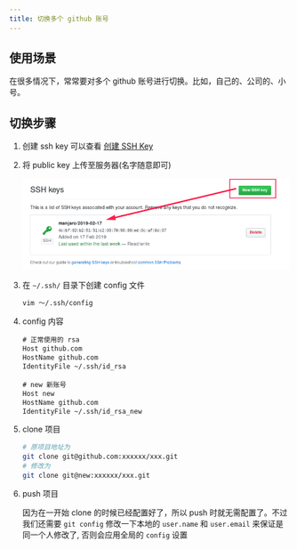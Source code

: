 ```yaml
---
title: 切换多个 github 账号
---
```


## 使用场景

在很多情况下，常常要对多个 github 账号进行切换。比如，自己的、公司的、小号。

## 切换步骤

1. 创建 ssh key 可以查看 [创建 SSH Key](/os/ubuntu/generate-ssh-key)

2. 将 public key 上传至服务器(名字随意即可)

   ![](/git/git_20190217234850-1550418619928.png)

3. 在 `~/.ssh/` 目录下创建 config 文件

   ```bash
   vim ～/.ssh/config
   ```

4. config 内容

   ```
   # 正常使用的 rsa
   Host github.com
   HostName github.com
   IdentityFile ~/.ssh/id_rsa
    
   # new 新账号
   Host new
   HostName github.com
   IdentityFile ~/.ssh/id_rsa_new
   ```

5. clone 项目

   ```bash
   # 原项目地址为
   git clone git@github.com:xxxxxx/xxx.git
   # 修改为 
   git clone git@new:xxxxxx/xxx.git
   ```

6. push 项目

   因为在一开始 clone 的时候已经配置好了，所以 push 时就无需配置了。不过我们还需要 `git config` 修改一下本地的 `user.name` 和 `user.email` 来保证是同一个人修改了, 否则会应用全局的 `config` 设置

